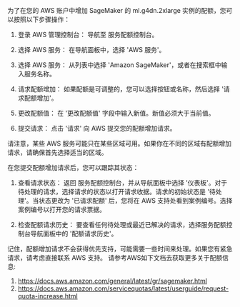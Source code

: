 为了在您的 AWS 账户中增加 SageMaker 的 ml.g4dn.2xlarge 实例的配额，您可以按照以下步骤操作：

1. 登录 AWS 管理控制台： 导航至 服务配额控制台。

2. 选择 AWS 服务： 在导航面板中，选择 'AWS 服务'。

3. 选择 AWS 服务： 从列表中选择 'Amazon SageMaker'，或者在搜索框中输入服务名称。

4. 请求配额增加： 如果配额是可调整的，您可以选择按钮或名称，然后选择 '请求配额增加'。

5. 更改配额值： 在 '更改配额值' 字段中输入新值。新值必须大于当前值。

6. 提交请求： 点击 '请求' 向 AWS 提交您的配额增加请求。

请注意，某些 AWS 服务可能只在某些区域可用。如果你在不同的区域有配额增加请求，请确保首先选择适当的区域。

在您提交配额增加请求后，您可以跟踪其状态：

1. 查看请求状态： 返回 服务配额控制台，并从导航面板中选择 '仪表板'。对于待处理的请求，选择请求的状态以打开请求收据。请求的初始状态是 '待处理'。当状态更改为 '已请求配额' 后，您将在 AWS 支持处看到案例编号。选择案例编号以打开您的请求票据。

2. 检查配额请求历史： 要查看任何待处理或最近已解决的请求，选择服务配额控制台导航面板中的 '配额请求历史'。

记住，配额增加请求不会获得优先支持，可能需要一些时间来处理。如果您有紧急请求，请考虑直接联系 AWS 支持。
请参考AWS如下文档去获取更多关于配额信息:
1. https://docs.aws.amazon.com/general/latest/gr/sagemaker.html
2. https://docs.aws.amazon.com/servicequotas/latest/userguide/request-quota-increase.html


